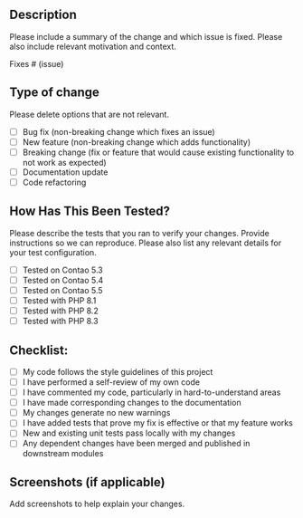 ## Description
Please include a summary of the change and which issue is fixed. Please also include relevant motivation and context.

Fixes # (issue)

## Type of change
Please delete options that are not relevant.

- [ ] Bug fix (non-breaking change which fixes an issue)
- [ ] New feature (non-breaking change which adds functionality)
- [ ] Breaking change (fix or feature that would cause existing functionality to not work as expected)
- [ ] Documentation update
- [ ] Code refactoring

## How Has This Been Tested?
Please describe the tests that you ran to verify your changes. Provide instructions so we can reproduce. Please also list any relevant details for your test configuration.

- [ ] Tested on Contao 5.3
- [ ] Tested on Contao 5.4
- [ ] Tested on Contao 5.5
- [ ] Tested with PHP 8.1
- [ ] Tested with PHP 8.2
- [ ] Tested with PHP 8.3

## Checklist:
- [ ] My code follows the style guidelines of this project
- [ ] I have performed a self-review of my own code
- [ ] I have commented my code, particularly in hard-to-understand areas
- [ ] I have made corresponding changes to the documentation
- [ ] My changes generate no new warnings
- [ ] I have added tests that prove my fix is effective or that my feature works
- [ ] New and existing unit tests pass locally with my changes
- [ ] Any dependent changes have been merged and published in downstream modules

## Screenshots (if applicable)
Add screenshots to help explain your changes. 